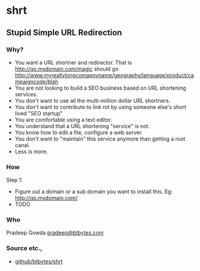 # shrt

## Stupid Simple URL Redirection 

### Why? 

 * You want a URL shortner and redirector. That is http://go.mydomain.com/magic should go http://www.myreallylongcomapnyname/geography/language/product/campaigncode/blah
 * You are not looking to build a SEO business based on URL shortening services.
 * You don't want to use all the multi-million dollar URL shortners.
 * You don't want to contribute to link rot by using someone else's short lived "SEO startup"
 * You are comfortable using a text editor. 
 * You understand that a URL shortening "service" is not.
 * You know how to edit a file, configure a web server.
 * You don't want to "maintain" this service anymore than getting a root canal.
 * Less is more.

### How

Step 1: 

 * Figure out a domain or a sub domain you want to install this. Eg: http://go.mydomain.com/
 * TODO


### Who 

Pradeep Gowda <pradeep@btbytes.com>

### Source etc.,

 * [github/btbytes/shrt](http://github.com/btbytes/shrt)



